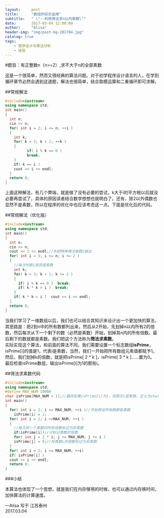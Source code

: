 ```yaml
---
layout:     post
title:      "数组的综合运用"
subtitle:   " \"--利用筛法求n以内素数\""
date:       2017-03-04 12:00:00
author:     "Alisa"
header-img: "img/post-bg-201704.jpg"
catalog: true
tags:
    - 程序设计与算法分析
    - 经验
---
```


#题目：有正整数n（n>=2）,求不大于n的全部素数  

这是一个很简单，然而又很经典的算法问题。对于初学程序设计语言的人，在学到循环章节必然会遇到这道题，解法也很简单，结合取模运算和二重循环即可求解。  

##常规解法  

```c++
#include<iostream>
using namespace std;
int main()
{
  int n;
  cin >> n;
  for( int i = 2; i <= n; ++i )
  {
    int k;
    for( k = 2; k < 1; ++k )
    {
          if( i % k == 0 )
          break;
    }
    if( k == i )
    cout << i << endl;
  }
  return 0;
}
```
上面这种解法，有几个弊端，就是做了没有必要的尝试，k大于i的平方根以后就没必要再尝试了，具体的原因读者结合数学想想也就明白了。还有，除2以外偶数也显然不是素数，所以在程序的优化中也应该考虑这一点。下面是优化后的代码。  

##常规解法（优化版）  


```c++
#include<iostream>
using namespace std;
int main()
{
  int n;
  cin >> n;
  cout << 2 << endl;//先把特殊情况素数2输出
  for( int i = 3; i <= n; i += 2 )
  {
    //每次判断i是否是素数
    int k;
    for( k = 3; k < 1; k += 2 )
    {
      if( i % k == 0 )  break;
      if( k * k > i )  break;
    }
    if( k * k > i )  cout << i << endl;
  }
  return 0;
}
```
当我们学习了一维数组以后，我们也可以结合其知识来设计出一个更加快的算法，其思路是：把2到n中的所有数都列出来，然后从2开始，先划掉n以内所有2的倍数，然后每次从下一个剩下的数（必然是素数）开始，划掉其n内的所有倍数。最后剩下的数就都是素数。我们把这个方法称为<strong>筛法求素数</strong>。  
实际实现这个算法，和前面的算法不同，我们需要设置一个标志数组<strong>isPrime</strong>，isPrime[i]的值是1，代表i是素数，当然，我们一开始把所有数组元素值都赋予1。  
然后，我们划掉k的倍数，就是把isPrime[ 2 * k ]，isPrime[ 3 * k ]......置为0。  
最后检查isPrime数组，输出isPrime[i]为1的那些i。  

##筛法求素数代码  

```c++
#include<iostream>
using namespace std;
#define MAX_NUM 10000
char isPrime[MAX_NUM + 1];//最终如果isPrime[i]为1，则表示i是素数，定义为char类型可以节省存储空间
int main()
{
  for( int i = 2; i <= MAX_NUM; ++i )//开始假设所有数都是素数
    isPrime[i] = 1;
  for( int i = 2; i <=MAX_NUM; ++i )
  {
    //每次将一个素数的所有倍数标记为非素数
    if(isPrime[i])//只标记素数的倍数
    for( int j = 2 * i; j <= MAX_NUM; j += i )
    isPrime[j] = 0;//将素数i的倍数标记为非素数
  }
  for( int i = 2; i <= MAX_NUM; ++i)
  if( isPrime[i] )
  cout << i << endl;
  return 0;
}
```

###小结  

本算法也体现了一个思想，就是我们在内存够用的时候，也可以通过内存换时间，加快算法的计算速度。  

—Alisa 写于  江苏泰州  
2017.03.04



  